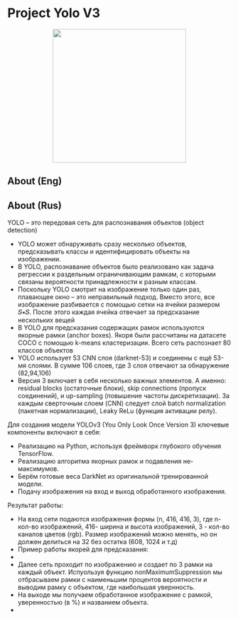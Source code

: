 
# Project Yolo V3
<p align="center">
   <img src="https://media.giphy.com/media/VYPDYUBR9bGEIYtz5s/giphy.gif?cid=ecf05e47pdggmnkmdmfzgcp00hq8cg5nmxrnb2w5m8e8c36t&ep=v1_gifs_search&rid=giphy.gif&ct=g" width="300">
</p>

## About (Eng)



## About (Rus)
YOLO – это передовая сеть для распознавания объектов (object detection)
* YOLO может обнаруживать сразу несколько объектов, предсказывать классы и идентифицировать объекты на изображении.
* В YOLO, распознавание объектов было реализовано как задача регрессии к раздельным ограничивающим рамкам, с которыми связаны вероятности принадлежности к разным классам.
* Поскольку YOLO смотрит на изображение только один раз, плавающее окно – это неправильный подход. Вместо этого, все изображение разбивается с помощью сетки на ячейки размером 𝑆∗𝑆. После этого каждая ячейка отвечает за предсказание нескольких вещей
* В YOLO для предсказания содержащих рамок используются якорные рамки (anchor boxes). 
Якоря были рассчитаны на датасете COCO с помощью k-means кластеризации. Всего сеть распознает 80 классов объектов
* YOLO использует 53 CNN слоя (darknet-53) и соединены с ещё 53-мя слоями. В сумме 106 слоев, где 3 слоя отвечают за обнаружение (82,94,106)
* Версия 3 включает в себя несколько важных элементов. А именно: residual blocks (остаточные блоки), skip connections (пропуск соединений), и up-sampling (повышение частоты дискретизации). За каждым сверточным слоем (CNN) следует слой batch normalization (пакетная нормализации), Leaky ReLu (функция активации релу).

Для создания модели YOLOv3 (You Only Look Once Version 3) ключевые компоненты включают в себя:
* Реализацию на Python, используя фреймворк глубокого обучения TensorFlow.
* Реализацию алгоритма якорных рамок и подавления не-максимумов.
* Берём готовые веса DarkNet из оригинальной тренированной модели.
* Подачу изображения на вход и выход обработанного изображения.

Результат работы:
* На вход сети подаются изображения формы (n, 416, 416, 3), где n-кол-во изображений,  416- ширина и высота изображений, 3 -  кол-во каналов цветов (rgb). Размер изображений можно менять, но он должен делиться на 32 без остатка (608, 1024 и т.д)
* Пример работы якорей для предсказания:
*
* Далее сеть проходит по изображению и создает по 3 рамки на каждый объект. Испуользуя функцию nonMaximumSuppression мы отбрасываем рамки с наименьшим процентов вероятности и выводим рамку с объектом, где наибольшая увернность.  
* На выходе мы получаем обработанное изображение с рамкой, уверенностью (в %) и названием объекта.
* 
